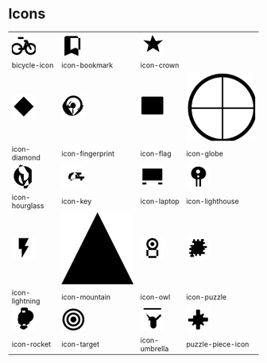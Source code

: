 # Icons

|  |  |  |  |
| ---- | ---- | ---- | ---- |
| ![bicycle-icon](icons/bicycle-icon.svg) | ![icon-bookmark](icons/icon-bookmark.svg) | ![icon-crown](icons/icon-crown.svg) 
| bicycle-icon | icon-bookmark | icon-crown 
| ![icon-diamond](icons/icon-diamond.svg) | ![icon-fingerprint](icons/icon-fingerprint.svg) | ![icon-flag](icons/icon-flag.svg) | ![icon-globe](icons/icon-globe.svg) 
| icon-diamond | icon-fingerprint | icon-flag | icon-globe 
| ![icon-hourglass](icons/icon-hourglass.svg) | ![icon-key](icons/icon-key.svg) | ![icon-laptop](icons/icon-laptop.svg) | ![icon-lighthouse](icons/icon-lighthouse.svg) 
| icon-hourglass | icon-key | icon-laptop | icon-lighthouse 
| ![icon-lightning](icons/icon-lightning.svg) | ![icon-mountain](icons/icon-mountain.svg) | ![icon-owl](icons/icon-owl.svg) | ![icon-puzzle](icons/icon-puzzle.svg) 
| icon-lightning | icon-mountain | icon-owl | icon-puzzle 
| ![icon-rocket](icons/icon-rocket.svg) | ![icon-target](icons/icon-target.svg) | ![icon-umbrella](icons/icon-umbrella.svg) | ![puzzle-piece-icon](icons/puzzle-piece-icon.svg) 
| icon-rocket | icon-target | icon-umbrella | puzzle-piece-icon 

